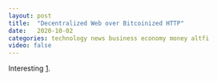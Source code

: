 ```yaml
---
layout: post
title:  "Decentralized Web over Bitcoinized HTTP"
date:   2020-10-02
categories: technology news business economy money altfi
video: false
---
```


Interesting [1].

[1]: //vapor.network/
